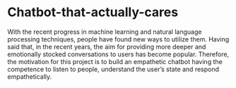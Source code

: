 # Chatbot-that-actually-cares
With the recent progress in machine learning and natural language processing techniques, people have found new ways to utilize them. Having said that, in the recent years, the aim for providing more deeper and emotionally stocked conversations to users has become popular. Therefore, the motivation for this project is to build an empathetic chatbot having the competence to listen to people, understand the user’s state and respond empathetically.
